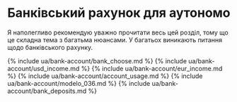 # Банківський рахунок для аутономо

Я наполегливо рекомендую уважно прочитати весь цей розділ, тому що це складна тема з багатьма нюансами. У багатьох
виникають питання щодо банківського рахунку.

{% include ua/bank-account/bank_choose.md %}
{% include ua/bank-account/usd_income.md %}
{% include ua/bank-account/eur_income.md %}
{% include ua/bank-account/account_usage.md %}
{% include ua/bank-account/modelo_036.md %}
{% include ua/bank-account/bank_deposits.md %}

